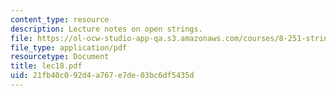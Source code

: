 ```yaml
---
content_type: resource
description: Lecture notes on open strings.
file: https://ol-ocw-studio-app-qa.s3.amazonaws.com/courses/8-251-string-theory-for-undergraduates-spring-2007/21fb40c092d4a767e7de03bc6df5435d_lec18.pdf
file_type: application/pdf
resourcetype: Document
title: lec18.pdf
uid: 21fb40c0-92d4-a767-e7de-03bc6df5435d
---
```

